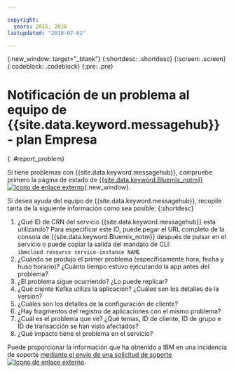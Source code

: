 ```yaml
---

copyright:
  years: 2015, 2018
lastupdated: "2018-07-02"

---
```


{:new_window: target="_blank"}
{:shortdesc: .shortdesc}
{:screen: .screen}
{:codeblock: .codeblock}
{:pre: .pre}

# Notificación de un problema al equipo de {{site.data.keyword.messagehub}} - plan Empresa
{: #report_problem}

Si tiene problemas con {{site.data.keyword.messagehub}}, compruebe primero la página de estado de [{{site.data.keyword.Bluemix_notm}} ![Icono de enlace externo](../../icons/launch-glyph.svg "Icono de enlace externo")](https://console.bluemix.net/status){:new_window}.

Si desea ayuda del equipo de {{site.data.keyword.messagehub}}, recopile tanta de la siguiente información como sea posible:
{:shortdesc}

1. ¿Qué ID de CRN del servicio {{site.data.keyword.messagehub}} está utilizando?  Para especificar este ID, puede pegar el URL completo de la consola de {{site.data.keyword.Bluemix_notm}} después de pulsar en el servicio o puede copiar la salida del mandato de CLI:<br/>
   <code>ibmcloud resource service-instance NAME</code>
1. ¿Cuándo se produjo el primer problema (específicamente hora, fecha y huso horario)?
   ¿Cuánto tiempo estuvo ejecutando la app antes del problema?
1. ¿El problema sigue ocurriendo? ¿Lo puede replicar?
1. ¿Qué cliente Kafka utiliza la aplicación? ¿Cuáles son los detalles de la versión?
1. ¿Cuáles son los detalles de la configuración de cliente?
1. ¿Hay fragmentos del registro de aplicaciones con el mismo problema?
1. ¿Cuál es el problema que ve? ¿Qué temas, ID de cliente, ID de grupo e ID de transacción se han visto afectados?
1. ¿Qué impacto tiene el problema en el servicio?

Puede proporcionar la información que ha obtenido a IBM en una incidencia de soporte [mediante el envío de una solicitud de soporte ![Icono de enlace externo](../../icons/launch-glyph.svg "Icono de enlace externo")](/docs/get-support/howtogetsupport.html#open-ticket).










